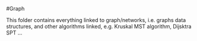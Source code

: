 #Graph

This folder contains everything linked to graph/networks, i.e. graphs data structures, and other algorithms linked, e.g. Kruskal MST algorithm, Dijsktra SPT ...
